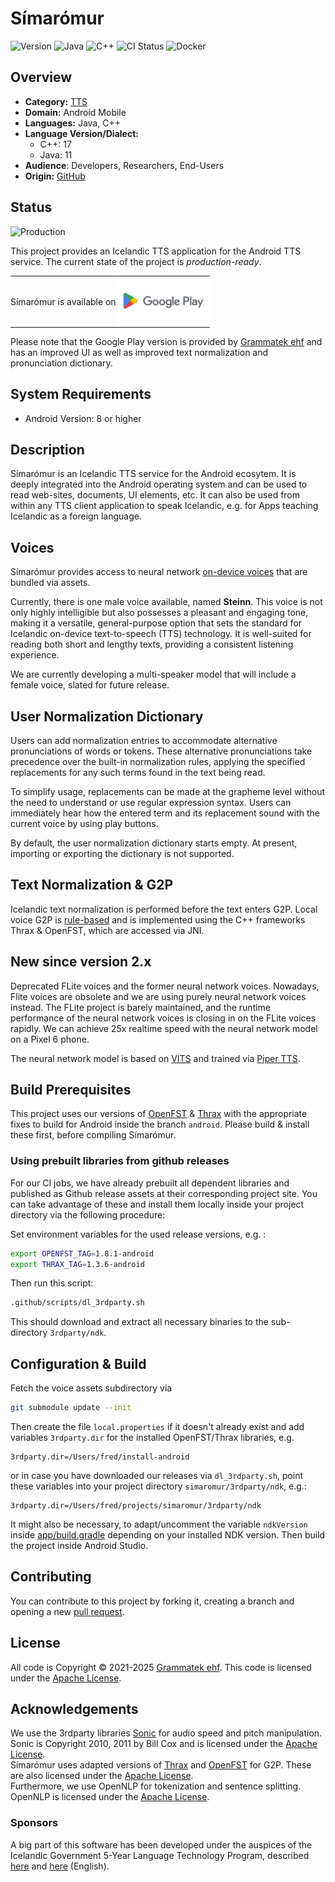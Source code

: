 # Símarómur

![Version](https://img.shields.io/badge/Version-M12-darkviolet)
![Java](https://img.shields.io/badge/Java-11-blue?logo=python&logoColor=white)
![C++](https://img.shields.io/badge/C++-17-blue?logo=python&logoColor=white)
![CI Status](https://github.com/icelandic-lt/simaromur/actions/workflows/build.yml/badge.svg)
![Docker](https://img.shields.io/badge/Docker-[unavailable]-red)

## Overview
- **Category:** [TTS](https://github.com/icelandic-lt/icelandic-lt/blob/main/doc/tts.md)
- **Domain:** Android Mobile
- **Languages:** Java, C++
- **Language Version/Dialect:** 
  - C++: 17
  - Java: 11
- **Audience**: Developers, Researchers, End-Users
- **Origin:** [GitHub](https://www.github.com/grammatek(simaromur))

## Status
![Production](https://img.shields.io/badge/Production-darkgreen)

This project provides an Icelandic TTS application for the Android TTS service. The current state of the project is *production-ready*.

<table style="border:none; border-collapse:collapse;">
<tr>
<td style="border:none; padding:0;">Símarómur is available on</td>
<td style="border:none; padding:0;"><a href="https://play.google.com/store/apps/details?id=com.grammatek.simaromur"><img src="doc/google_play.png" alt="Google Play" width="150"></a></td>
</tr>
</table>

Please note that the Google Play version is provided by [Grammatek ehf](https://www.grammatek.com) and has an improved UI as well as improved text normalization and pronunciation dictionary.

## System Requirements
- Android Version: 8 or higher

## Description

Símarómur is an Icelandic TTS service for the Android ecosytem. It is deeply integrated into the Android operating system and can be used to read web-sites, documents, UI elements, etc. It can also be used from within any TTS client application to speak Icelandic, e.g. for Apps teaching Icelandic as a foreign language.

## Voices

Símarómur provides access to neural network [on-device voices](https://github.com/icelandic-lt/simaromur_voices) that are bundled via assets.

Currently, there is one male voice available, named **Steinn**. This voice is not only highly intelligible but also possesses a pleasant and engaging tone, making it a versatile, general-purpose option that sets the standard for Icelandic on-device text-to-speech (TTS) technology. It is well-suited for reading both short and lengthy texts, providing a consistent listening experience.

We are currently developing a multi-speaker model that will include a female voice, slated for
future release.

## User Normalization Dictionary

Users can add normalization entries to accommodate alternative pronunciations of words or tokens. These alternative pronunciations take precedence over the built-in normalization rules, applying the specified replacements for any such terms found in the text being read.

To simplify usage, replacements can be made at the grapheme level without the need to understand or use regular expression syntax. Users can immediately hear how the entered term and its replacement sound with the current voice by using play buttons.

By default, the user normalization dictionary starts empty. At present, importing or exporting the dictionary is not supported.

## Text Normalization & G2P

Icelandic text normalization is performed before the text enters G2P.
Local voice G2P is [rule-based](https://github.com/icelandic-lt/g2p-thrax) and is implemented using the C++
frameworks Thrax & OpenFST, which are accessed via JNI.

## New since version 2.x
Deprecated FLite voices and the former neural network voices. Nowadays, Flite voices are obsolete and we are using purely neural network voices instead. The FLite project is barely maintained, and the runtime performance of the neural network voices is closing in on the FLite voices rapidly.
We can achieve 25x realtime speed with the neural network model on a Pixel 6 phone.

The neural network model is based on [VITS](https://github.com/jaywalnut310/vits) and trained via [Piper TTS](https://github.com/rhasspy/piper). 

## Build Prerequisites

This project uses our versions of [OpenFST](https://github.com/icelandic-lt/openfst) & [Thrax](https://github.com/icelandic-lt/thrax) with the appropriate fixes to build for Android inside the branch `android`. Please build & install these first, before compiling Símarómur.

### Using prebuilt libraries from github releases

For our CI jobs, we have already prebuilt all dependent libraries and published as Github release assets at their corresponding project site. You can take advantage of these and install them locally inside your project directory via the following procedure:

Set environment variables for the used release versions, e.g. :

```bash
export OPENFST_TAG=1.8.1-android
export THRAX_TAG=1.3.6-android
```

Then run this script:

```bash
.github/scripts/dl_3rdparty.sh
```

This should download and extract all necessary binaries to the sub-directory `3rdparty/ndk`.

## Configuration & Build

Fetch the voice assets subdirectory via

```bash
git submodule update --init
```

Then create the file `local.properties` if it doesn't already exist and add variables `3rdparty.dir` for the installed OpenFST/Thrax libraries, e.g.

```text
3rdparty.dir=/Users/fred/install-android
```

or in case you have downloaded our releases via `dl_3rdparty.sh`, point these variables into your project directory `simaromur/3rdparty/ndk`, e.g.:

```text
3rdparty.dir=/Users/fred/projects/simaromur/3rdparty/ndk
```

It might also be necessary, to adapt/uncomment the variable `ndkVersion` inside
[app/build.gradle](app/build.gradle) depending on your installed NDK version. Then build the project inside Android Studio.

## Contributing

You can contribute to this project by forking it, creating a branch and opening a new
[pull request](https://github.com/icelandic-lt/simaromur/pulls).

## License

All code is Copyright © 2021-2025 [Grammatek ehf](https://www.grammatek.com). This code is licensed under the [Apache License](LICENSE-APACHE2).

## Acknowledgements
We use the 3rdparty libraries [Sonic](https://github.com/waywardgeek/sonic) for audio speed and pitch manipulation.
Sonic is Copyright 2010, 2011 by Bill Cox and is licensed under the [Apache License](LICENSE-APACHE2).<br>
Símarómur uses adapted versions of [Thrax](https://www.openfst.org/twiki/bin/view/GRM/Thrax) and [OpenFST](https://www.openfst.org/twiki/bin/view/FST/WebHome) for G2P. These are also licensed under the [Apache License](LICENSE-APACHE2). <br>
Furthermore, we use OpenNLP for tokenization and sentence splitting. OpenNLP is licensed under the [Apache License](LICENSE-APACHE2).

### Sponsors
A big part of this software has been developed under the auspices of the Icelandic Government 5-Year Language Technology Program, described [here](https://www.stjornarradid.is/lisalib/getfile.aspx?itemid=56f6368e-54f0-11e7-941a-005056bc530c) and [here](https://clarin.is/media/uploads/mlt-en.pdf) (English).
